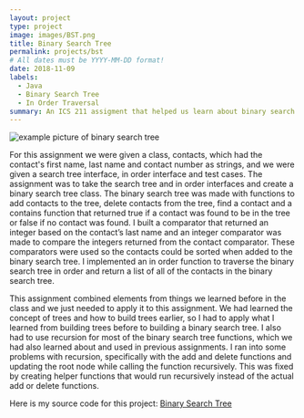 ```yaml
---
layout: project
type: project
image: images/BST.png
title: Binary Search Tree
permalink: projects/bst
# All dates must be YYYY-MM-DD format!
date: 2018-11-09
labels:
  - Java
  - Binary Search Tree
  - In Order Traversal 
summary: An ICS 211 assigment that helped us learn about binary search trees and the different ways to traverse them. We had to create a binary search tree of Contacts and have a function traverse the tree in order. 
---
```


<img alt="example picture of binary search tree" src="../images/BST.png">

For this assignment we were given a class, contacts, which had the contact's first name, last name and contact number as strings, and we were given a search tree interface, in order interface and test cases. 
The assignment was to take the search tree and in order interfaces and create a binary search tree class.
The binary search tree was made with functions to add contacts to the tree, delete contacts from the tree, find a contact and a contains function that returned true if a contact was found to be in the tree or false if no contact was found. 
I built a comparator that returned an integer based on the contact’s last name and an integer comparator was made to compare the integers returned from the contact comparator. 
These comparators were used so the contacts could be sorted when added to the binary search tree. 
I implemented an in order function to traverse the binary search tree in order and return a list of all of the contacts in the binary search tree. 

This assignment combined elements from things we learned before in the class and we just needed to apply it to this assignment. 
We had learned the concept of trees and how to build trees earlier, so I had to apply what I learned from building trees before to building a binary search tree. 
I also had to use recursion for most of the binary search tree functions, which we had also learned about and used in previous assignments. 
I ran into some problems with recursion, specifically with the add and delete functions and updating the root node while calling the function recursively. 
This was fixed by creating helper functions that would run recursively instead of the actual add or delete functions. 

Here is my source code for this project: <a href="https://github.com/ioaneomerod/binary-search-tree"><i class="large github icon"></i>Binary Search Tree</a>
